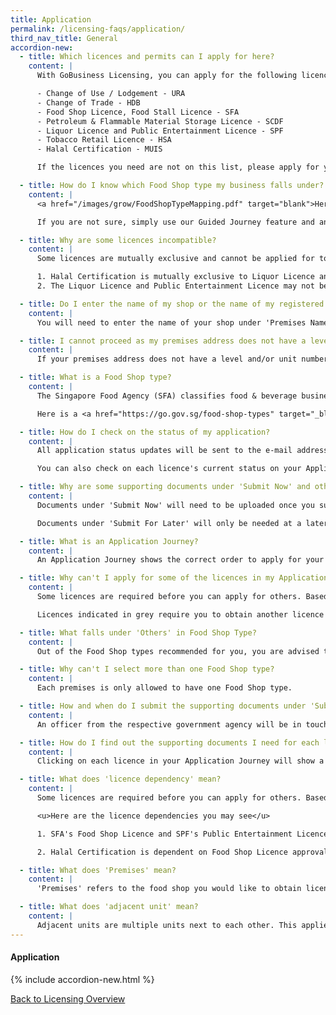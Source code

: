 ```yaml
---
title: Application
permalink: /licensing-faqs/application/
third_nav_title: General
accordion-new:
  - title: Which licences and permits can I apply for here?
    content: |
      With GoBusiness Licensing, you can apply for the following licences from these government agencies:

      - Change of Use / Lodgement - URA
      - Change of Trade - HDB
      - Food Shop Licence, Food Stall Licence - SFA
      - Petroleum & Flammable Material Storage Licence - SCDF
      - Liquor Licence and Public Entertainment Licence - SPF
      - Tobacco Retail Licence - HSA
      - Halal Certification - MUIS

      If the licences you need are not on this list, please apply for your licences using our Self-Service feature <a href="https://licence1.business.gov.sg/" target="blank">here</a>.

  - title: How do I know which Food Shop type my business falls under?
    content: |
      <a href="/images/grow/FoodShopTypeMapping.pdf" target="blank">Here</a> is a list of all Food Shop types and their descriptions.

      If you are not sure, simply use our Guided Journey feature and answer a series of questions about your business to find out which Food Shop type it falls under.

  - title: Why are some licences incompatible?
    content: |
      Some licences are mutually exclusive and cannot be applied for together. Here is a list of incompatible licences:

      1. Halal Certification is mutually exclusive to Liquor Licence and Tobacco Licence.
      2. The Liquor Licence and Public Entertainment Licence may not be compatible with certain food shop types (e.g. Canteen)

  - title: Do I enter the name of my shop or the name of my registered business under 'Premises Name'?
    content: |
      You will need to enter the name of your shop under 'Premises Name'. A good rule of thumb is to enter the intended display name on your shopfront.

  - title: I cannot proceed as my premises address does not have a level and/or unit number. What should I do?
    content: |
      If your premises address does not have a level and/or unit number, please enter '00' under 'Level' and 'Unit Number' to proceed.

  - title: What is a Food Shop type?
    content: |
      The Singapore Food Agency (SFA) classifies food & beverage businesses according to their business concept.

      Here is a <a href="https://go.gov.sg/food-shop-types" target="_blank">list</a> of all Food Shop types.

  - title: How do I check on the status of my application?
    content: |
      All application status updates will be sent to the e-mail address provided in the application form.

      You can also check on each licence's current status on your Application Journey.

  - title: Why are some supporting documents under 'Submit Now' and others are under 'Submit For Later'?
    content: |
      Documents under 'Submit Now' will need to be uploaded once you submit your application, as they are required to start processing it.

      Documents under 'Submit For Later' will only be needed at a later stage, and can be submitted in future via e-mail. However, you can choose to upload them together with your application, if you'd prefer.

  - title: What is an Application Journey?
    content: |
      An Application Journey shows the correct order to apply for your licences in order to start running your business. It is customized based on your business concept.      

  - title: Why can't I apply for some of the licences in my Application Journey?
    content: |
      Some licences are required before you can apply for others. Based on this, the Application Journey shows you the correct order to apply for them and tells you which licences you will need before applying for the next one.

      Licences indicated in grey require you to obtain another licence first before you can proceed.

  - title: What falls under 'Others' in Food Shop Type?
    content: |
      Out of the Food Shop types recommended for you, you are advised to select the option that best describes your business concept. If none of the options apply, you may select 'Others'.

  - title: Why can't I select more than one Food Shop type?
    content: |
      Each premises is only allowed to have one Food Shop type.

  - title: How and when do I submit the supporting documents under 'Submit For Later'?
    content: |
      An officer from the respective government agency will be in touch to request for the documents, which you can submit via e-mail.

  - title: How do I find out the supporting documents I need for each licence?
    content: |
      Clicking on each licence in your Application Journey will show a list of supporting documents required. You can also refer to a full list of supporting documents on the 'Required Documents for your Licences' sidebar, located on the right side of your Application Journey.

  - title: What does 'licence dependency' mean?
    content: |
      Some licences are required before you can apply for others. Based on this, the Guided Journey feature maps out the correct order to apply for them and shows you which licences you will need before applying for the next one.

      <u>Here are the licence dependencies you may see</u>

      1. SFA's Food Shop Licence and SPF's Public Entertainment Licence and Liquor Licence are dependent on landowner's permission (i.e. URA, HDB, Private, SLA, JTC etc)

      2. Halal Certification is dependent on Food Shop Licence approval.

  - title: What does 'Premises' mean?
    content: |
      'Premises' refers to the food shop you would like to obtain licences for.

  - title: What does 'adjacent unit' mean?
    content: |
      Adjacent units are multiple units next to each other. This applies to businesses occupying multiple units. If your business occupies multiple levels without a connecting staircase within your premises, you will need to apply for individual licences for each level.             
---
```


#### Application
{% include accordion-new.html %}

[Back to Licensing Overview](/licences/)
